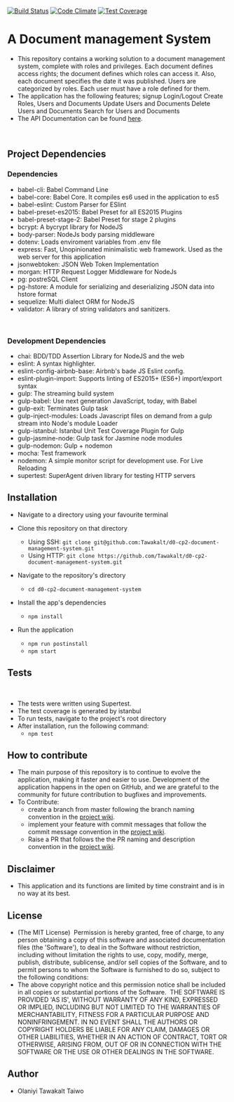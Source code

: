 [![Build Status](https://travis-ci.org/Tawakalt/d0-cp2-document-management-system.svg?branch=master)](https://travis-ci.org/Tawakalt/d0-cp2-document-management-system)
[![Code Climate](https://codeclimate.com/github/Tawakalt/d0-cp2-document-management-system/badges/gpa.svg)](https://codeclimate.com/github/Tawakalt/d0-cp2-document-management-system)
[![Test Coverage](https://codeclimate.com/github/Tawakalt/d0-cp2-document-management-system/badges/coverage.svg)](https://codeclimate.com/github/Tawakalt/d0-cp2-document-management-system/coverage)

# A Document management System

- This repository contains a working solution to a document management system, complete with roles and privileges. Each document defines access rights; the document defines which roles can access it. Also, each document specifies the date it was published. Users are categorized by roles. Each user must have a role defined for them. 
- The application has the following features;
  signup
  Login/Logout
  Create Roles, Users and Documents
  Update Users and Documents
  Delete Users and Documents
  Search for Users and Documents  
- The API Documentation can be found [here](https://d0-cp2-document-management-sys.herokuapp.com/).
  
​
## Project Dependencies

### Dependencies
- babel-cli: Babel Command Line
- babel-core: Babel Core. It compiles es6 used in the application to es5
- babel-eslint: Custom Parser for ESlint
- babel-preset-es2015: Babel Preset for all ES2015 Plugins
- babel-preset-stage-2: Babel Preset for stage 2 plugins
- bcrypt: A bycrypt library for NodeJS
- body-parser: NodeJs body parsing middleware
- dotenv: Loads enviroment variables from .env file
- express: Fast, Unopinionated minimalistic web framework. Used as the web server for this application
- jsonwebtoken: JSON Web Token Implementation
- morgan: HTTP Request Logger Middleware for NodeJs
- pg: postreSQL Client
- pg-hstore: A module for serializing and deserializing JSON data into hstore format
- sequelize: Multi dialect ORM for NodeJS
- validator: A library of string validators and sanitizers.

​
### Development Dependencies
- chai: BDD/TDD Assertion Library for NodeJS and the web
- eslint: A syntax highlighter.
- eslint-config-airbnb-base: Airbnb's bade JS Eslint config.
- eslint-plugin-import: Supports linting of ES2015+ (ES6+) import/export syntax
- gulp: The streaming build system
- gulp-babel: Use next generation JavaScript, today, with Babel
- gulp-exit: Terminates Gulp task
- gulp-inject-modules: Loads Javascript files on demand from a gulp stream into Node's module Loader
- gulp-istanbul: Istanbul Unit Test Coverage Plugin for Gulp
- gulp-jasmine-node: Gulp task for Jasmine node modules
- gulp-nodemon: Gulp + nodemon
- mocha: Test framework
- nodemon: A simple monitor script for development use. For Live Reloading
- supertest: SuperAgent driven library for testing HTTP servers
​
## Installation

- Navigate to a directory using your favourite terminal
​  
- Clone this repository on that directory
​    
  - Using SSH: `git clone git@github.com:Tawakalt/d0-cp2-document-management-system.git`  
  - Using HTTP: `git clone https://github.com/Tawakalt/d0-cp2-document-management-system.git`  
 
- Navigate to the repository's directory  
  
  - `cd d0-cp2-document-management-system` 
    
  
- Install the app's dependencies  

  - `npm install` 

- Run the application  
 
  - `npm run postinstall`
  - `npm start`
​
## Tests
​
- The tests were written using Supertest.
- The test coverage is generated by istanbul
- To run tests, navigate to the project's root directory
- After installation, run the following command:
  - `npm test`
​
## How to contribute

- The main purpose of this repository is to continue to evolve the application, making it faster and easier to use. Development of the application happens in the open on GitHub, and we are grateful to the community for future contribution to bugfixes and improvements.
- To Contribute:  
  - create a branch from master following the branch naming convention in the [project wiki](https://github.com/Tawakalt/d0-cp2-document-management-system/wiki/Branch-Naming-Convention).   
  - implement your feature with commit messages that follow the commit message convention in the [project wiki](https://github.com/Tawakalt/d0-cp2-document-management-system/wiki/Commit-Naming-Convention).
  - Raise a PR that follows the the PR naming and description convention in the [project wiki](https://github.com/Tawakalt/d0-cp2-document-management-system/wiki/Pull-Request-Naming-And-Description-Convention).

## Disclaimer
- This application and its functions are limited by time constraint and is in no way at its best.

## License  

- (The MIT License)
​  Permission is hereby granted, free of charge, to any person obtaining a copy of this software and associated documentation files (the 'Software'), to deal in the Software without restriction, including without limitation the rights to use, copy, modify, merge, publish, distribute, sublicense, and/or sell copies of the Software, and to permit persons to whom the Software is furnished to do so, subject to the following conditions:
​
- The above copyright notice and this permission notice shall be included in all copies or substantial portions of the Software.
​
THE SOFTWARE IS PROVIDED 'AS IS', WITHOUT WARRANTY OF ANY KIND, EXPRESSED OR IMPLIED, INCLUDING BUT NOT LIMITED TO THE WARRANTIES OF MERCHANTABILITY, FITNESS FOR A PARTICULAR PURPOSE AND NONINFRINGEMENT. IN NO EVENT SHALL THE AUTHORS OR COPYRIGHT HOLDERS BE LIABLE FOR ANY CLAIM, DAMAGES OR OTHER LIABILITIES, WHETHER IN AN ACTION OF CONTRACT, TORT OR OTHERWISE, ARISING FROM, OUT OF OR IN CONNECTION WITH THE SOFTWARE OR THE USE OR OTHER DEALINGS IN THE SOFTWARE.

## Author
- Olaniyi Tawakalt Taiwo
​